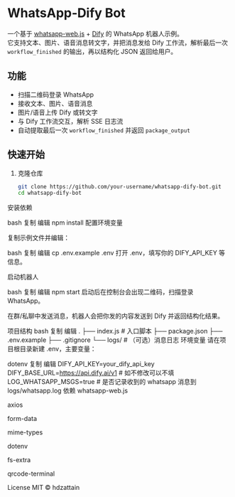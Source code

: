 # WhatsApp‑Dify Bot

一个基于 [whatsapp-web.js](https://github.com/pedroslopez/whatsapp-web.js) + [Dify](https://dify.ai) 的 WhatsApp 机器人示例。  
它支持文本、图片、语音消息转文字，并把消息发给 Dify 工作流，解析最后一次 `workflow_finished` 的输出，再以结构化 JSON 返回给用户。

## 功能

- 扫描二维码登录 WhatsApp  
- 接收文本、图片、语音消息  
- 图片/语音上传 Dify 或转文字  
- 与 Dify 工作流交互，解析 SSE 日志流  
- 自动提取最后一次 `workflow_finished` 并返回 `package_output`

## 快速开始

1. 克隆仓库  
   ```bash
   git clone https://github.com/your‑username/whatsapp‑dify‑bot.git
   cd whatsapp‑dify‑bot
安装依赖

bash
复制
编辑
npm install
配置环境变量

复制示例文件并编辑：

bash
复制
编辑
cp .env.example .env
打开 .env，填写你的 DIFY_API_KEY 等信息。

启动机器人

bash
复制
编辑
npm start
启动后在控制台会出现二维码，扫描登录 WhatsApp。

在群/私聊中发送消息，机器人会把你发的内容发送到 Dify 并返回结构化结果。

项目结构
bash
复制
编辑
.
├── index.js         # 入口脚本
├── package.json
├── .env.example
├── .gitignore
└── logs/            # （可选）消息日志
环境变量
请在项目根目录新建 .env，主要变量：

dotenv
复制
编辑
DIFY_API_KEY=your_dify_api_key
DIFY_BASE_URL=https://api.dify.ai/v1   # 如不修改可以不填
LOG_WHATSAPP_MSGS=true                  # 是否记录收到的 whatsapp 消息到 logs/whatsapp.log
依赖
whatsapp-web.js

axios

form-data

mime-types

dotenv

fs-extra

qrcode-terminal

License
MIT © hdzattain
